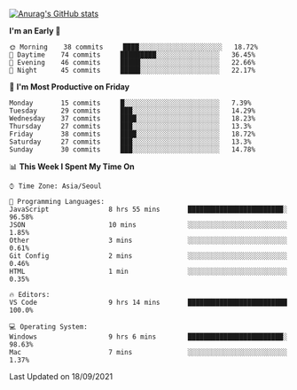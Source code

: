 
<!--
**BHyeonKim/BHyeonKim** is a ✨ _special_ ✨ repository because its `README.md` (this file) appears on your GitHub profile.

Here are some ideas to get you started:

- 🔭 I’m currently working on ...
- 🌱 I’m currently learning ...
- 👯 I’m looking to collaborate on ...
- 🤔 I’m looking for help with ...
- 💬 Ask me about ...
- 📫 How to reach me: ...
- 😄 Pronouns: ...
- ⚡ Fun fact: ...
-->
[![Anurag's GitHub stats](https://github-readme-stats.vercel.app/api?username=BHyeonKim&show_icons=true&theme=dark)
](https://github.com/anuraghazra/github-readme-stats)
<!--START_SECTION:waka-->
**I'm an Early 🐤** 

```text
🌞 Morning    38 commits     ████░░░░░░░░░░░░░░░░░░░░░   18.72% 
🌆 Daytime    74 commits     █████████░░░░░░░░░░░░░░░░   36.45% 
🌃 Evening    46 commits     █████░░░░░░░░░░░░░░░░░░░░   22.66% 
🌙 Night      45 commits     █████░░░░░░░░░░░░░░░░░░░░   22.17%

```
📅 **I'm Most Productive on Friday** 

```text
Monday       15 commits     █░░░░░░░░░░░░░░░░░░░░░░░░   7.39% 
Tuesday      29 commits     ███░░░░░░░░░░░░░░░░░░░░░░   14.29% 
Wednesday    37 commits     ████░░░░░░░░░░░░░░░░░░░░░   18.23% 
Thursday     27 commits     ███░░░░░░░░░░░░░░░░░░░░░░   13.3% 
Friday       38 commits     ████░░░░░░░░░░░░░░░░░░░░░   18.72% 
Saturday     27 commits     ███░░░░░░░░░░░░░░░░░░░░░░   13.3% 
Sunday       30 commits     ███░░░░░░░░░░░░░░░░░░░░░░   14.78%

```


📊 **This Week I Spent My Time On** 

```text
⌚︎ Time Zone: Asia/Seoul

💬 Programming Languages: 
JavaScript               8 hrs 55 mins       ████████████████████████░   96.58% 
JSON                     10 mins             ░░░░░░░░░░░░░░░░░░░░░░░░░   1.85% 
Other                    3 mins              ░░░░░░░░░░░░░░░░░░░░░░░░░   0.61% 
Git Config               2 mins              ░░░░░░░░░░░░░░░░░░░░░░░░░   0.46% 
HTML                     1 min               ░░░░░░░░░░░░░░░░░░░░░░░░░   0.35%

🔥 Editors: 
VS Code                  9 hrs 14 mins       █████████████████████████   100.0%

💻 Operating System: 
Windows                  9 hrs 6 mins        ████████████████████████░   98.63% 
Mac                      7 mins              ░░░░░░░░░░░░░░░░░░░░░░░░░   1.37%

```


 Last Updated on 18/09/2021
<!--END_SECTION:waka-->

